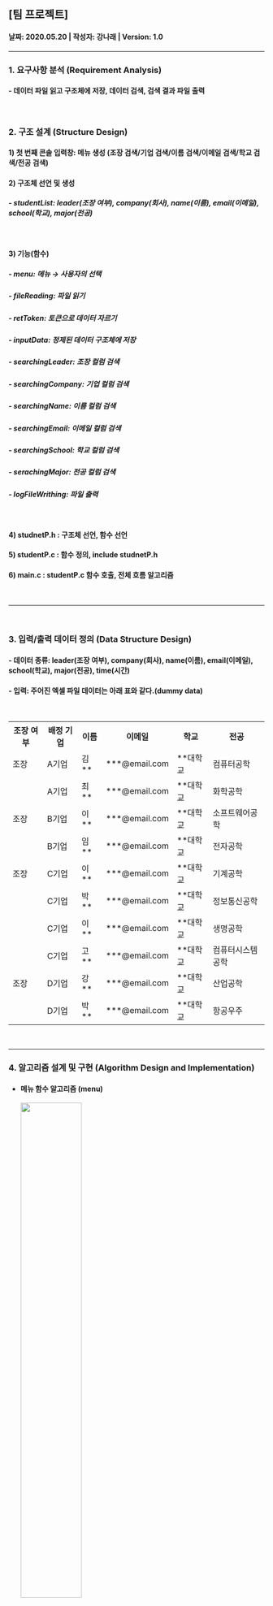 ## [팀 프로젝트]
<h4>날짜: 2020.05.20 | 작성자: 강나래 | Version: 1.0 </h4>
<hr>
<h3> 1. 요구사항 분석 (Requirement Analysis) </h3>
<h4>- 데이터 파일 읽고 구조체에 저장, 데이터 검색, 검색 결과 파일 출력</h4>
<br>
<h3> 2. 구조 설계 (Structure Design)</h3>
<h4> 1) 첫 번째 콘솔 입력창: 메뉴 생성 (조장 검색/기업 검색/이름 검색/이메일 검색/학교 검색/전공 검색)</h4>

<h4> 2) 구조체 선언 및 생성 </h4>
<h5>- studentList: leader(조장 여부), company(회사), name(이름), email(이메일), school(학교), major(전공)</h5><br>

<h4> 3) 기능(함수) </h4>
<h5>- menu: 메뉴 → 사용자의 선택 </h5>
<h5>- fileReading: 파일 읽기 </h5>
<h5>- retToken: 토큰으로 데이터 자르기 </h5>
<h5>- inputData: 정제된 데이터 구조체에 저장 </h5>
<h5>- searchingLeader: 조장 컬럼 검색 </h5>
<h5>- searchingCompany: 기업 컬럼 검색 </h5>
<h5>- searchingName: 이름 컬럼 검색 </h5>
<h5>- searchingEmail: 이메일 컬럼 검색 </h5>
<h5>- searchingSchool: 학교 컬럼 검색 </h5>
<h5>- serachingMajor: 전공 컬럼 검색 </h5>
<h5>- logFileWrithing: 파일 출력 </h5><br>

<h4> 4) studnetP.h : 구조체 선언, 함수 선언  </h4>
<h4> 5) studentP.c : 함수 정의, include studnetP.h </h4>
<h4> 6) main.c : studentP.c 함수 호출, 전체 흐름 알고리즘 </h4>
<br>
<hr>
<br>
<h3> 3. 입력/출력 데이터 정의 (Data Structure Design) </h3>
<h4> - 데이터 종류: leader(조장 여부), company(회사), name(이름), email(이메일), school(학교), major(전공), time(시간) </h4> 
<h4> - 입력: 주어진 엑셀 파일 데이터는 아래 표와 같다.(dummy data) </h4> 
<br>
<table>
 <tr>
  <th>조장 여부</th>
  <th>배정 기업</th> 
  <th>이름</th>
  <th>이메일</th>
  <th>학교</th>
  <th>전공</th>
  </tr>
 
 <tr>
  <td>조장</td>
  <td>A기업</td>
  <td>김**</td>
  <td>***@email.com</td>
  <td>**대학교</td>
  <td>컴퓨터공학</td> 
 </tr>
  <tr>
  <td></td>
  <td>A기업</td>
  <td>최**</td>
  <td>***@email.com</td>
  <td>**대학교</td>
  <td>화학공학</td> 
 </tr>
 
 <tr>
  <td>조장</td>
  <td>B기업</td>
  <td>이**</td>
  <td>***@email.com</td>
  <td>**대학교</td>
  <td>소프트웨어공학</td> 
 </tr>
 
  <tr>
  <td></td>
  <td>B기업</td>
  <td>임**</td>
  <td>***@email.com</td>
  <td>**대학교</td>
  <td>전자공학</td> 
 </tr>
 
 <tr>
  <td>조장</td>
  <td>C기업</td>
  <td>이**</td>
  <td>***@email.com</td>
  <td>**대학교</td>
  <td>기계공학</td> 
 </tr>
  <tr>
  <td></td>
  <td>C기업</td>
  <td>박**</td>
  <td>***@email.com</td>
  <td>**대학교</td>
  <td>정보통신공학</td> 
 </tr>
  <tr>
  <td></td>
  <td>C기업</td>
  <td>이**</td>
  <td>***@email.com</td>
  <td>**대학교</td>
  <td>생명공학</td> 
 </tr>
  <tr>
  <td></td>
  <td>C기업</td>
  <td>고**</td>
  <td>***@email.com</td>
  <td>**대학교</td>
  <td>컴퓨터시스템공학</td> 
 </tr>
 
 <tr>
  <td>조장</td>
  <td>D기업</td>
  <td>강**</td>
  <td>***@email.com</td>
  <td>**대학교</td>
  <td>산업공학</td> 
 </tr>
 
  <tr>
  <td></td>
  <td>D기업</td>
  <td>박**</td>
  <td>***@email.com</td>
  <td>**대학교</td>
  <td>항공우주</td> 
 </tr>
   </table>

<br>
<hr>
<h3> 4. 알고리즘 설계 및 구현 (Algorithm Design and Implementation) </h3>
<ul>
<li>
<h4>메뉴 함수 알고리즘 (menu)</h4>
 </li>
<img src="" width="50%" height="50%">
  <li>
<h4>엑셀 파일 읽기 함수 알고리즘 (fileReading)</h4>
 </li>
<img src="" width="50%" height="50%">
 <li>
<h4>토큰 함수 알고리즘 (retToken)</h4>
 </li>
<img src="" width="50%" height="50%">
 <li>
<h4>데이터 저장 함수 알고리즘 (inputData)</h4>
 </li>
<img src="" width="50%" height="50%">
  <li>
<h4>데이터 검색 함수 알고리즘: 조장 검색 (searchingLeader)</h4>
 </li>
<img src="" width="50%" height="50%">
 <li>
<h4>데이터 검색 함수 알고리즘: 기업 검색 (searchingCompany)</h4>
 </li>
<img src="" width="50%" height="50%">
  <li>
<h4>데이터 검색 함수 알고리즘: 이름 검색 (searchingName)</h4>
 </li>
<img src="" width="50%" height="50%">
   <li>
<h4>데이터 검색 함수 알고리즘: 이메일 검색 (searchingEmail)</h4>
 </li>
<img src="" width="50%" height="50%">
    <li>
<h4>데이터 검색 함수 알고리즘: 학교 검색 (searchingSchool)</h4>
 </li>
<img src="" width="50%" height="50%">
  <li>
<h4>데이터 검색 함수 알고리즘: 전공 검색 (serachingMajor)</h4>
 </li>
<img src="" width="50%" height="50%">
 <li>
<h4>검색 기록 파일 쓰기 함수 알고리즘 (logFileWrithing)</h4>
 </li>
<img src="" width="50%" height="50%">
 </ul>
<br>

<br>
<hr>
<h3> 5. 코딩 및 테스트 (Coding and Test) </h3>
<ul>
 <li>
<h4><a href="https://github.com/ksa-banana/C_Language/tree/master/TeamProject_20200519/version_01">프로젝트</a></h4>
 </li>
 </ul>
